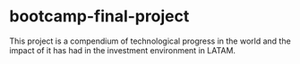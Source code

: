 # bootcamp-final-project
This project is a compendium of technological progress in the world and the impact of it has had in the investment environment in LATAM.
